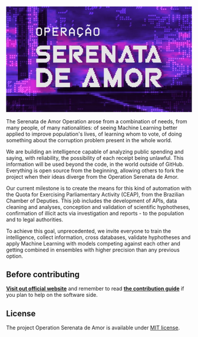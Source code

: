 ![Operação Serenata de Amor](logo.png)

The Serenata de Amor Operation arose from a combination of needs, from many people, of many nationalities: of seeing Machine Learning better applied to improve population's lives, of learning whom to vote, of doing something about the corruption problem present in the whole world.

We are building an intelligence capable of analyzing public spending and saying, with reliability, the possibility of each receipt being unlawful. This information will be used beyond the code, in the world outside of GitHub. Everything is open source from the beginning, allowing others to fork the project when their ideas diverge from the Operation Serenata de Amor.

Our current milestone is to create the means for this kind of automation with the Quota for Exercising Parliamentary Activity (CEAP), from the Brazilian Chamber of Deputies. This job includes the development of APIs, data cleaning and analyses, conception and validation of scientific hyphotheses, confirmation of illicit acts via investigation and reports - to the population and to legal authorities.

To achieve this goal, unprecedented, we invite everyone to train the intelligence, collect information, cross databases, validate hyphotheses and apply Machine Learning with models competing against each other and getting combined in ensembles with higher precision than any previous option.

## Before contributing

**[Visit out official website](http://serenata.datasciencebr.com/)** and remember to read **[the contribution guide](/CONTRIBUTING.md)** if you plan to help on the software side.

## License

The project Operation Serenata de Amor is available under [MIT license](LICENSE).

